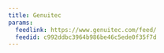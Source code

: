 ```yaml
---
title: Genuitec
params:
  feedlink: https://www.genuitec.com/feed/
  feedid: c992ddbc3964b986be46c5ede0f35f7d
---
```

